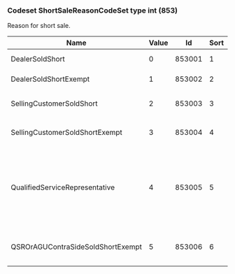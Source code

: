 ### Codeset ShortSaleReasonCodeSet type int (853)

Reason for short sale.

| Name                              | Value | Id     | Sort | Synopsis                                                                                 |
|-----------------------------------|-------|--------|------|------------------------------------------------------------------------------------------|
| DealerSoldShort                   | 0     | 853001 | 1    | Dealer Sold Short                                                                        |
| DealerSoldShortExempt             | 1     | 853002 | 2    | Dealer Sold Short Exempt                                                                 |
| SellingCustomerSoldShort          | 2     | 853003 | 3    | Selling Customer Sold Short                                                              |
| SellingCustomerSoldShortExempt    | 3     | 853004 | 4    | Selling Customer Sold Short Exempt                                                       |
| QualifiedServiceRepresentative    | 4     | 853005 | 5    | Qualified Service Representative (QSR) or Automatic Give-up (AGU) Contra Side Sold Short |
| QSROrAGUContraSideSoldShortExempt | 5     | 853006 | 6    | QSR or AGU Contra Side Sold Short Exempt                                                 |

